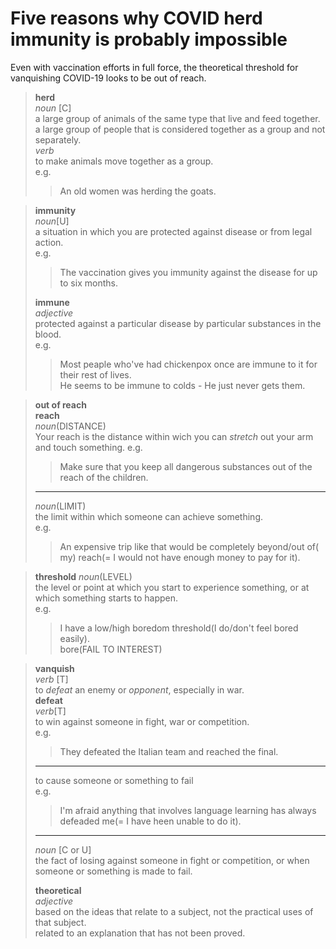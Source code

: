 # Five reasons why COVID herd immunity is probably impossible  
Even with vaccination efforts in full force, the theoretical threshold for vanquishing COVID-19 looks to be out of reach.   
> **herd**  
> _noun_ \[C\]  
> a large group of animals of the same type that live and feed together.  
> a large group of people that is considered together as a group and not separately.  
> _verb_  
> to make animals move together as a group.  
> e.g.  
>> An old women was herding the goats.
>>  

> **immunity**    
> _noun_\[U]  
> a situation in which you are protected against disease or from legal action.  
> e.g.    
>> The vaccination gives you immunity against the disease for up to six months.  
>> 
> **immune**  
> _adjective_  
> protected against a particular disease by particular substances in the blood.  
> e.g.  
>> Most peaple who've had chickenpox once are immune to it for their rest of lives.  
>> He seems to be immune to colds - He just never gets them.  
  
> **out of reach**  
> **reach**  
> _noun_(DISTANCE)  
> Your reach is the distance within wich you can _stretch_ out your arm and touch something. 
> e.g.  
>> Make sure that you keep all dangerous substances out of the reach of the children.  
> ---  
> _noun_(LIMIT)  
> the limit within which someone can achieve something.  
> e.g.  
>> An expensive trip like that would be completely beyond/out of( my) reach(= I would not have enough money to pay for it).  
>>  

> **threshold**
> _noun_(LEVEL)  
> the level or point at which you start to experience something, or at which something starts to happen.  
> e.g.  
>> I have a low/high boredom threshold(I do/don't feel bored easily).  
>> bore(FAIL TO INTEREST)
>> 

> **vanquish**  
> _verb_ \[T]  
> to _defeat_ an enemy or _opponent_, especially in war.  
> **defeat**  
> _verb_\[T]  
> to win against someone in fight, war or competition.  
> e.g.  
>> They defeated the Italian team and reached the final.  
> ---  
> to cause someone or something to fail  
> e.g.  
>> I'm afraid anything that involves language learning has always defeaded me(= I have heen unable to do it).  
> ---  
> _noun_ \[C or U]  
> the fact of losing against someone in fight or competition, or when someone or something is made to fail.  
> 
> **theoretical**  
> _adjective_  
> based on the ideas that relate to a subject, not the practical uses of that subject.  
> related to an explanation that has not been proved.
